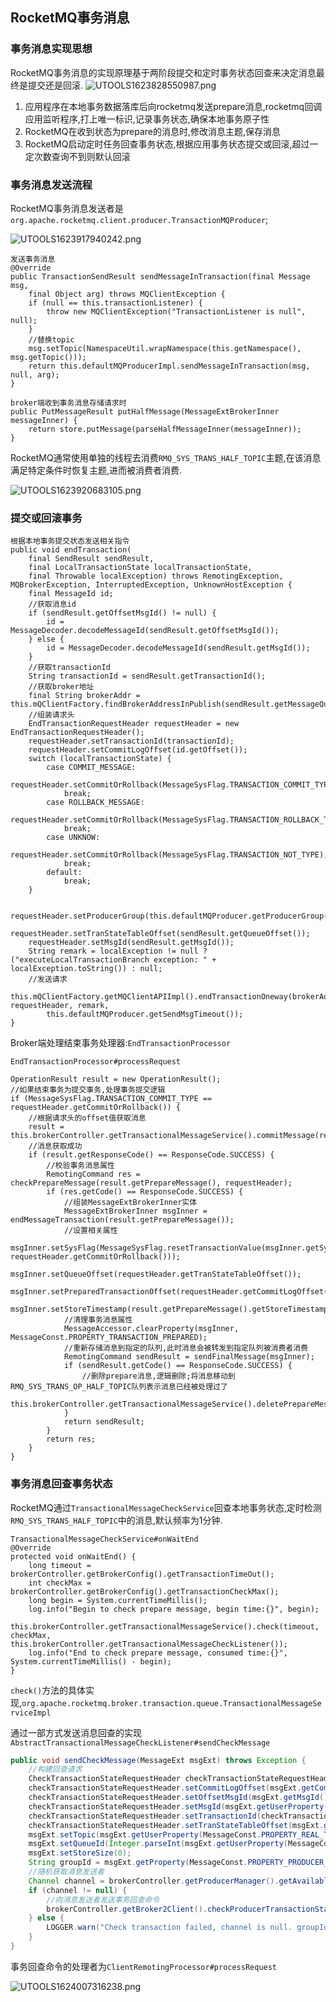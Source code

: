 ## RocketMQ事务消息

### 事务消息实现思想

RocketMQ事务消息的实现原理基于两阶段提交和定时事务状态回查来决定消息最终是提交还是回滚.
![UTOOLS1623828550987.png](https://upload.cc/i1/2021/06/16/2JPKBs.png)

1. 应用程序在本地事务数据落库后向rocketmq发送prepare消息,rocketmq回调应用监听程序,打上唯一标识,记录事务状态,确保本地事务原子性
2. RocketMQ在收到状态为prepare的消息时,修改消息主题,保存消息
3. RocketMQ启动定时任务回查事务状态,根据应用事务状态提交或回滚,超过一定次数查询不到则默认回滚

### 事务消息发送流程

RocketMQ事务消息发送者是`org.apache.rocketmq.client.producer.TransactionMQProducer`;

![UTOOLS1623917940242.png](https://upload.cc/i1/2021/06/17/2vOsE0.png)

```
发送事务消息
@Override
public TransactionSendResult sendMessageInTransaction(final Message msg,
    final Object arg) throws MQClientException {
    if (null == this.transactionListener) {
        throw new MQClientException("TransactionListener is null", null);
    }
    //替换topic
    msg.setTopic(NamespaceUtil.wrapNamespace(this.getNamespace(), msg.getTopic()));
    return this.defaultMQProducerImpl.sendMessageInTransaction(msg, null, arg);
}
```

```
broker端收到事务消息存储请求时
public PutMessageResult putHalfMessage(MessageExtBrokerInner messageInner) {
    return store.putMessage(parseHalfMessageInner(messageInner));
}
```

RocketMQ通常使用单独的线程去消费`RMQ_SYS_TRANS_HALF_TOPIC`主题,在该消息满足特定条件时恢复主题,进而被消费者消费.

![UTOOLS1623920683105.png](https://upload.cc/i1/2021/06/17/1oBt6w.png)

### 提交或回滚事务

```
根据本地事务提交状态发送相关指令
public void endTransaction(
    final SendResult sendResult,
    final LocalTransactionState localTransactionState,
    final Throwable localException) throws RemotingException, MQBrokerException, InterruptedException, UnknownHostException {
    final MessageId id;
    //获取消息id
    if (sendResult.getOffsetMsgId() != null) {
        id = MessageDecoder.decodeMessageId(sendResult.getOffsetMsgId());
    } else {
        id = MessageDecoder.decodeMessageId(sendResult.getMsgId());
    }
    //获取transactionId
    String transactionId = sendResult.getTransactionId();
    //获取broker地址
    final String brokerAddr = this.mQClientFactory.findBrokerAddressInPublish(sendResult.getMessageQueue().getBrokerName());
    //组装请求头
    EndTransactionRequestHeader requestHeader = new EndTransactionRequestHeader();
    requestHeader.setTransactionId(transactionId);
    requestHeader.setCommitLogOffset(id.getOffset());
    switch (localTransactionState) {
        case COMMIT_MESSAGE:
            requestHeader.setCommitOrRollback(MessageSysFlag.TRANSACTION_COMMIT_TYPE);
            break;
        case ROLLBACK_MESSAGE:
            requestHeader.setCommitOrRollback(MessageSysFlag.TRANSACTION_ROLLBACK_TYPE);
            break;
        case UNKNOW:
            requestHeader.setCommitOrRollback(MessageSysFlag.TRANSACTION_NOT_TYPE);
            break;
        default:
            break;
    }

    requestHeader.setProducerGroup(this.defaultMQProducer.getProducerGroup());
    requestHeader.setTranStateTableOffset(sendResult.getQueueOffset());
    requestHeader.setMsgId(sendResult.getMsgId());
    String remark = localException != null ? ("executeLocalTransactionBranch exception: " + localException.toString()) : null;
    //发送请求
    this.mQClientFactory.getMQClientAPIImpl().endTransactionOneway(brokerAddr, requestHeader, remark,
        this.defaultMQProducer.getSendMsgTimeout());
}
```

Broker端处理结束事务处理器:`EndTransactionProcessor`

`EndTransactionProcessor#processRequest`

```
OperationResult result = new OperationResult();
//如果结束事务为提交事务,处理事务提交逻辑
if (MessageSysFlag.TRANSACTION_COMMIT_TYPE == requestHeader.getCommitOrRollback()) {
    //根据请求头的offset值获取消息
    result = this.brokerController.getTransactionalMessageService().commitMessage(requestHeader);
    //消息获取成功
    if (result.getResponseCode() == ResponseCode.SUCCESS) {
        //校验事务消息属性
        RemotingCommand res = checkPrepareMessage(result.getPrepareMessage(), requestHeader);
        if (res.getCode() == ResponseCode.SUCCESS) {
            //组装MessageExtBrokerInner实体
            MessageExtBrokerInner msgInner = endMessageTransaction(result.getPrepareMessage());
            //设置相关属性
            msgInner.setSysFlag(MessageSysFlag.resetTransactionValue(msgInner.getSysFlag(), requestHeader.getCommitOrRollback()));
            msgInner.setQueueOffset(requestHeader.getTranStateTableOffset());
            msgInner.setPreparedTransactionOffset(requestHeader.getCommitLogOffset());
            msgInner.setStoreTimestamp(result.getPrepareMessage().getStoreTimestamp());
            //清理事务消息属性
            MessageAccessor.clearProperty(msgInner, MessageConst.PROPERTY_TRANSACTION_PREPARED);
            //重新存储消息到指定的队列,此时消息会被转发到指定队列被消费者消费
            RemotingCommand sendResult = sendFinalMessage(msgInner);
            if (sendResult.getCode() == ResponseCode.SUCCESS) {
                //删除prepare消息,逻辑删除;将消息移动到RMQ_SYS_TRANS_OP_HALF_TOPIC队列表示消息已经被处理过了
                this.brokerController.getTransactionalMessageService().deletePrepareMessage(result.getPrepareMessage());
            }
            return sendResult;
        }
        return res;
    }
}
```

### 事务消息回查事务状态

RocketMQ通过`TransactionalMessageCheckService`回查本地事务状态,定时检测`RMQ_SYS_TRANS_HALF_TOPIC`中的消息,默认频率为1分钟.

```
TransactionalMessageCheckService#onWaitEnd
@Override
protected void onWaitEnd() {
    long timeout = brokerController.getBrokerConfig().getTransactionTimeOut();
    int checkMax = brokerController.getBrokerConfig().getTransactionCheckMax();
    long begin = System.currentTimeMillis();
    log.info("Begin to check prepare message, begin time:{}", begin);
    this.brokerController.getTransactionalMessageService().check(timeout, checkMax, this.brokerController.getTransactionalMessageCheckListener());
    log.info("End to check prepare message, consumed time:{}", System.currentTimeMillis() - begin);
}
```

`check()`方法的具体实现,`org.apache.rocketmq.broker.transaction.queue.TransactionalMessageServiceImpl`

通过一部方式发送消息回查的实现`AbstractTransactionalMessageCheckListener#sendCheckMessage`

```java
public void sendCheckMessage(MessageExt msgExt) throws Exception {
    //构建回查请求
    CheckTransactionStateRequestHeader checkTransactionStateRequestHeader = new CheckTransactionStateRequestHeader();
    checkTransactionStateRequestHeader.setCommitLogOffset(msgExt.getCommitLogOffset());
    checkTransactionStateRequestHeader.setOffsetMsgId(msgExt.getMsgId());
    checkTransactionStateRequestHeader.setMsgId(msgExt.getUserProperty(MessageConst.PROPERTY_UNIQ_CLIENT_MESSAGE_ID_KEYIDX));
    checkTransactionStateRequestHeader.setTransactionId(checkTransactionStateRequestHeader.getMsgId());
    checkTransactionStateRequestHeader.setTranStateTableOffset(msgExt.getQueueOffset());
    msgExt.setTopic(msgExt.getUserProperty(MessageConst.PROPERTY_REAL_TOPIC));
    msgExt.setQueueId(Integer.parseInt(msgExt.getUserProperty(MessageConst.PROPERTY_REAL_QUEUE_ID)));
    msgExt.setStoreSize(0);
    String groupId = msgExt.getProperty(MessageConst.PROPERTY_PRODUCER_GROUP);
    //随机获取消息发送者
    Channel channel = brokerController.getProducerManager().getAvailableChannel(groupId);
    if (channel != null) {
        //向消息发送者发送事务回查命令
        brokerController.getBroker2Client().checkProducerTransactionState(groupId, channel, checkTransactionStateRequestHeader, msgExt);
    } else {
        LOGGER.warn("Check transaction failed, channel is null. groupId={}", groupId);
    }
}
```

事务回查命令的处理者为`ClientRemotingProcessor#processRequest`

![UTOOLS1624007316238.png](https://upload.cc/i1/2021/06/18/QbEmUX.png)